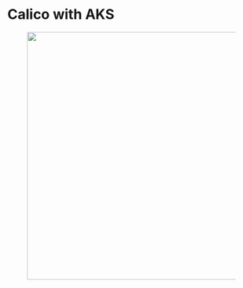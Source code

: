 # Calico with AKS

<figure class="wp-block-image size-large is-resized"><img src="https://khanasif1.files.wordpress.com/2020/11/apparch-1.png?w=820" alt="" class="wp-image-4784" width="753" height="505"/></figure>